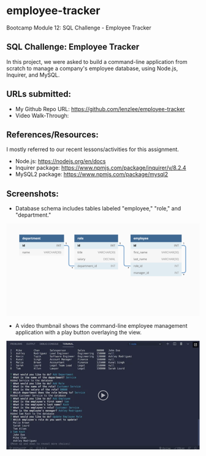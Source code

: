 # employee-tracker
Bootcamp Module 12: SQL Challenge - Employee Tracker

## SQL Challenge: Employee Tracker
In this project, we were asked to build a command-line application from scratch to manage a company's employee database, using Node.js, Inquirer, and MySQL.

## URLs submitted:
* My Github Repo URL: https://github.com/lenzlee/employee-tracker
* Video Walk-Through: 

## References/Resources:
I mostly referred to our recent lessons/activities for this assignment. 

 * Node.js: https://nodejs.org/en/docs
 * Inquirer package: https://www.npmjs.com/package/inquirer/v/8.2.4
 * MySQL2 package: https://www.npmjs.com/package/mysql2 

## Screenshots:

* Database schema includes tables labeled "employee," "role," and "department."

![Database schema includes tables labeled "employee," "role," and "department."](./assets/12-sql-homework-demo-01.png)

* A video thumbnail shows the command-line employee management application with a play button overlaying the view.

[![A video thumbnail shows the command-line employee management application with a play button overlaying the view.](./assets/12-sql-homework-video-thumbnail.png)](https://2u-20.wistia.com/medias/2lnle7xnpk)